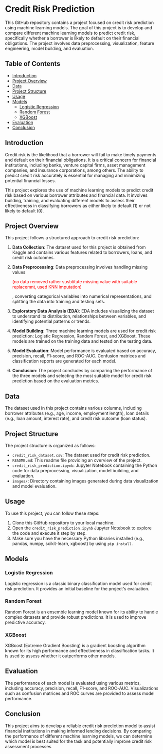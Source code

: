 # Credit Risk Prediction

This GitHub repository contains a project focused on credit risk prediction using machine learning models. The goal of this project is to develop and compare different machine learning models to predict credit risk, specifically whether a borrower is likely to default on their financial obligations. The project involves data preprocessing, visualization, feature engineering, model building, and evaluation.

## Table of Contents

- [Introduction](#introduction)
- [Project Overview](#project-overview)
- [Data](#data)
- [Project Structure](#project-structure)
- [Usage](#usage)
- [Models](#models)
  - [Logistic Regression](#logistic-regression)
  - [Random Forest](#random-forest)
  - [XGBoost](#xgboost)
- [Evaluation](#evaluation)
- [Conclusion](#conclusion)

## Introduction

Credit risk is the likelihood that a borrower will fail to make timely payments and default on their financial obligations. It is a critical concern for financial institutions, including banks, venture capital firms, asset management companies, and insurance corporations, among others. The ability to predict credit risk accurately is essential for managing and minimizing potential financial losses.

This project explores the use of machine learning models to predict credit risk based on various borrower attributes and financial data. It involves building, training, and evaluating different models to assess their effectiveness in classifying borrowers as either likely to default (1) or not likely to default (0).

## Project Overview

This project follows a structured approach to credit risk prediction:

1. **Data Collection**: The dataset used for this project is obtained from Kaggle and contains various features related to borrowers, loans, and credit risk outcomes.

2. **Data Preprocessing**: Data preprocessing involves handling missing values <p style="color: red;">(no data removed  rather susbtitute missing value with suitable replacemnt, used KNN imputation) </p>, converting categorical variables into numerical representations, and splitting the data into training and testing sets.

3. **Exploratory Data Analysis (EDA)**: EDA includes visualizing the dataset to understand its distribution, relationships between variables, and identifying potential patterns or trends.

4. **Model Building**: Three machine learning models are used for credit risk prediction: Logistic Regression, Random Forest, and XGBoost. These models are trained on the training data and tested on the testing data.

5. **Model Evaluation**: Model performance is evaluated based on accuracy, precision, recall, F1-score, and ROC-AUC. Confusion matrices and classification reports are generated for each model.

6. **Conclusion**: The project concludes by comparing the performance of the three models and selecting the most suitable model for credit risk prediction based on the evaluation metrics.

## Data

The dataset used in this project contains various columns, including borrower attributes (e.g., age, income, employment length), loan details (e.g., loan amount, interest rate), and credit risk outcome (loan status).

## Project Structure

The project structure is organized as follows:

- `credit_risk_dataset.csv`: The dataset used for credit risk prediction.
- `README.md`: This readme file providing an overview of the project.
- `credit_risk_prediction.ipynb`: Jupyter Notebook containing the Python code for data preprocessing, visualization, model building, and evaluation.
- `images/`: Directory containing images generated during data visualization and model evaluation.

## Usage

To use this project, you can follow these steps:

1. Clone this GitHub repository to your local machine.
2. Open the `credit_risk_prediction.ipynb` Jupyter Notebook to explore the code and execute it step by step.
3. Make sure you have the necessary Python libraries installed (e.g., pandas, numpy, scikit-learn, xgboost) by using `pip install`.

## Models

### Logistic Regression

Logistic regression is a classic binary classification model used for credit risk prediction. It provides an initial baseline for the project's evaluation.

### Random Forest

Random Forest is an ensemble learning model known for its ability to handle complex datasets and provide robust predictions. It is used to improve predictive accuracy.

### XGBoost

XGBoost (Extreme Gradient Boosting) is a gradient boosting algorithm known for its high performance and effectiveness in classification tasks. It is used to assess whether it outperforms other models.

## Evaluation

The performance of each model is evaluated using various metrics, including accuracy, precision, recall, F1-score, and ROC-AUC. Visualizations such as confusion matrices and ROC curves are provided to assess model performance.

## Conclusion

This project aims to develop a reliable credit risk prediction model to assist financial institutions in making informed lending decisions. By comparing the performance of different machine learning models, we can determine which model is best suited for the task and potentially improve credit risk assessment processes.
